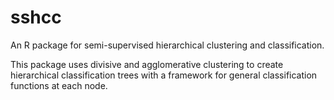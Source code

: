 sshcc
=====

An R package for semi-supervised hierarchical clustering and classification.

This package uses divisive and agglomerative clustering to create hierarchical
classification trees with a framework for general classification functions at each node.

